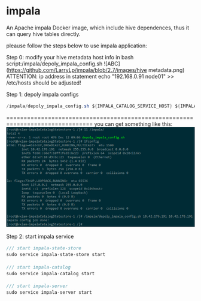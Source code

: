 # impala
An Apache impala Docker image, which include hive dependences, thus it can query hive tables directly.

pleause follow the steps below to use impala application:

Step 0: modify your hive metadata host info in bash script:/impala/depoly_impala_config.sh
![ABC](https://github.com/LarryLp/impala/blob/2.7/images/hive metadata.png)
ATTENTION: ip address in statement echo "192.168.0.91 node01" >> /etc/hosts should be adjusted!

Step 1: depoly impala configs
```java  
/impala/depoly_impala_config.sh ${IMPALA_CATALOG_SERVICE_HOST} ${IMPALA_STATE_STORE_HOST}
```
===============================================================================
you can get something like this:
![ABC](https://github.com/LarryLp/impala/blob/2.7/images/depoly_impala_config.png) 


Step 2: start impala service

```java
/// start impala-state-store
sudo service impala-state-store start

/// start impala-catalog
sudo service impala-catalog start

/// start impala-server
sudo service impala-server start
```
